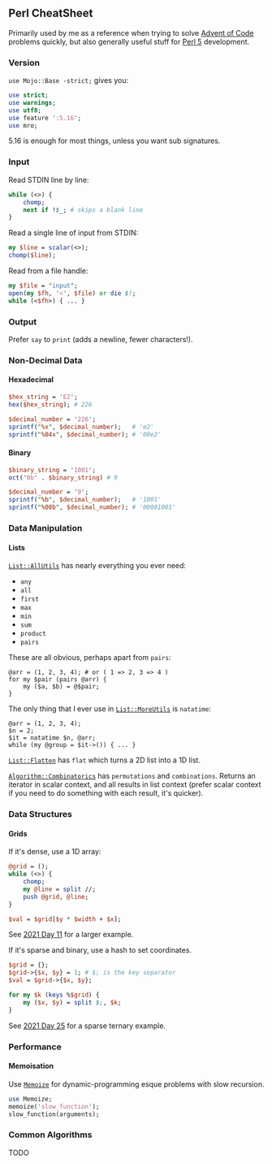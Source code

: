 ## Perl CheatSheet

Primarily used by me as a reference when trying to solve [Advent of Code](https://adventofcode.com/) problems quickly,
but also generally useful stuff for [Perl 5](https://www.perl.org/) development.

### Version

`use Mojo::Base -strict;` gives you:

```perl
use strict;
use warnings;
use utf8;
use feature ':5.16';
use mro;
```

5.16 is enough for most things, unless you want sub signatures.

### Input

Read STDIN line by line:

```perl
while (<>) {
    chomp;
    next if !$_; # skips a blank line
}
```

Read a single line of input from STDIN:

```perl
my $line = scalar(<>);
chomp($line);
```

Read from a file handle:

```perl
my $file = "input";
open(my $fh, '<', $file) or die $!;
while (<$fh>) { ... }
```

### Output

Prefer `say` to `print` (adds a newline, fewer characters!).

### Non-Decimal Data

#### Hexadecimal

```perl
$hex_string = 'E2';
hex($hex_string); # 226

$decimal_number = '226';
sprintf("%x", $decimal_number);   # 'e2'
sprintf("%04x", $decimal_number); # '00e2'
```

#### Binary

```perl
$binary_string = '1001';
oct('0b' . $binary_string) # 9

$decimal_number = '9';
sprintf("%b", $decimal_number);   # '1001'
sprintf("%08b", $decimal_number); # '00001001'
```

### Data Manipulation

#### Lists

[`List::AllUtils`](https://metacpan.org/pod/List::AllUtils) has nearly everything you ever need:
- `any`
- `all`
- `first`
- `max`
- `min`
- `sum`
- `product`
- `pairs`

These are all obvious, perhaps apart from `pairs`:

```
@arr = (1, 2, 3, 4); # or ( 1 => 2, 3 => 4 )
for my $pair (pairs @arr) {
    my ($a, $b) = @$pair;
}
```

The only thing that I ever use in [`List::MoreUtils`](https://metacpan.org/pod/List::MoreUtils) is `natatime`:

```
@arr = (1, 2, 3, 4);
$n = 2;
$it = natatime $n, @arr;
while (my @group = $it->()) { ... }
```

[`List::Flatten`](https://metacpan.org/pod/List::Flatten) has `flat` which turns a 2D list into a 1D list.

[`Algorithm::Combinatorics`](https://metacpan.org/pod/Algorithm::Combinatorics) has `permutations` and `combinations`. Returns an iterator in scalar context, and all results in list context (prefer scalar context if you need to do something with each result, it's quicker).

### Data Structures

#### Grids

If it's dense, use a 1D array:

```perl
@grid = ();
while (<>) {
    chomp;
    my @line = split //;
    push @grid, @line;
}

$val = $grid[$y * $width + $x];
```

See [2021 Day 11](https://github.com/sirgraystar/advent2021/blob/main/bin/day11-1.pl) for a larger example.

If it's sparse and binary, use a hash to set coordinates.

```perl
$grid = {};
$grid->{$x, $y} = 1; # $; is the key separator
$val = $grid->{$x, $y};

for my $k (keys %$grid) {
    my ($x, $y) = split $;, $k;
}
```

See [2021 Day 25](https://github.com/sirgraystar/advent2021/blob/main/bin/day25.pl) for a sparse ternary example.

### Performance

#### Memoisation

Use [`Memoize`](https://perldoc.perl.org/Memoize) for dynamic-programming esque problems with slow recursion.

```perl
use Memoize;
memoize('slow_function');
slow_function(arguments); 
```

### Common Algorithms
TODO
